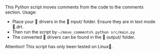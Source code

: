 This Python script moves comments from the code to the comments section.
Usage:
- Place your 📄 drivers in the 📂 input/ folder. Ensure they are in text mode 📄.drt.
- Then run the script by `~/move_comments% python src/main.py`
- The converted 📄 drivers can be found in the 📂 output/ folder.

Attention! This script has only been tested on Linux🐧.
